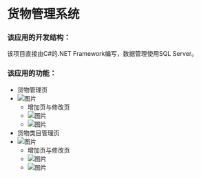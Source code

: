 # 货物管理系统

### 该应用的开发结构：
该项目直接由C#的.NET Framework编写，数据管理使用SQL Server。
  
### 该应用的功能：
  - 货物管理页
  - ![图片](https://user-images.githubusercontent.com/48896152/146923434-791ff8a1-9c2e-42b9-a61f-31f4949b5ff4.png)
    - 增加页与修改页
    - ![图片](https://user-images.githubusercontent.com/48896152/146923400-fc01caf9-92b1-4f04-a0ab-15d0206d3785.png)
    - ![图片](https://user-images.githubusercontent.com/48896152/146923345-ba266f0e-98c3-435c-a7f3-46c192eb1553.png)
  - 货物类目管理页
  - ![图片](https://user-images.githubusercontent.com/48896152/146923455-ad8305cd-a272-49c6-a08d-9d9c8cfebf3e.png)
    - 增加页与修改页
    - ![图片](https://user-images.githubusercontent.com/48896152/146923368-193dcad5-aa42-45ac-868e-4994e74b293e.png)
    - ![图片](https://user-images.githubusercontent.com/48896152/146923478-5b0d7119-186d-44bf-9443-18695819b0a9.png)
